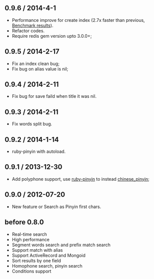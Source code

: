 ## 0.9.6 / 2014-4-1

  * Performance improve for create index (2.7x faster than previous, [Benchmark results](https://gist.github.com/huacnlee/9907235)). 
  * Refactor codes.
  * Require redis gem version upto 3.0.0+;

## 0.9.5 / 2014-2-17

  * Fix an index clean bug;
  * Fix bug on alias value is nil;

## 0.9.4 / 2014-2-11

  * Fix bug for save faild when title it was nil.

## 0.9.3 / 2014-2-11

  * Fix words split bug.

## 0.9.2 / 2014-1-14

  * ruby-pinyin with autoload.

## 0.9.1 / 2013-12-30

  * Add polyphone support, use [ruby-pinyin](https://github.com/janx/ruby-pinyin) to instead [chinese_pinyin](https://github.com/flyerhzm/chinese_pinyin);

## 0.9.0 / 2012-07-20

  * New feature or Search as Pinyin first chars.

## before 0.8.0

  * Real-time search
  * High performance
  * Segment words search and prefix match search
  * Support match with alias
  * Support ActiveRecord and Mongoid
  * Sort results by one field
  * Homophone search, pinyin search
  * Conditions support
